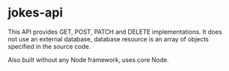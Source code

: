 # jokes-api

This API provides GET, POST, PATCH and DELETE implementations. It does not use an external database, database resource is an array of objects specified in the source code. 

Also built without any Node framework, uses core Node.
